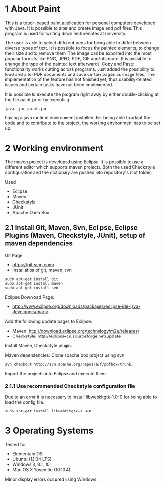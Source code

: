 # 1 About Paint

This is a touch-based paint application for personal computers developed with Java. 
It is possible to alter and create image and pdf files. This program is used for writing down lecturenotes at university.

The user is able to select different pens for being able to differ between diverse types of text. It is possible to focus the painted elements, to change their size and to remove them. The image can be exported into the most popular formats like PNG, JPEG, PDF, GIF and lots more. It is possible to change the type of the painted text afterwards. Copy and Paste functionality works cutting across programs.
Just added the possibility to load and alter PDF documents and save certain pages as image files. The implementation of the feature has not finished yet, thus usability-related issues and certain tasks have not been implemented.

It is possible to execute the program right away by either double-clicking at the file paint.jar or by executing
```
java -jar paint.jar
```
having a java runtime environment installed. For being able to adapt the code and to contribute to the project, the working environment has to be set up:



# 2 Working environment


The maven project is developed using Eclipse. It is possible to use a different editor which supports maven projects.
Both the used Checkstyle configuration and the dictionary are  pushed into repository's root folder.

Used 
- Eclipse
- Maven
- Checkstyle
- JUnit
- Apache Open Box 


## 2.1 Install Git, Maven, Svn, Eclipse, Eclipse Plugins (Maven, Checkstyle, JUnit), setup of maven dependencies
Git Page
- https://git-scm.com/
- Installation of git, maven, svn
```
sudo apt-get install git
sudo apt-get install maven
sudo apt-get install svn
```
Eclipse Download Page:
- http://www.eclipse.org/downloads/packages/eclipse-ide-java-developers/marsr

Add the following update pages to Eclipse:
- Maven:      http://download.eclipse.org/technology/m2e/releases/
- Checkstyle: http://eclipse-cs.sourceforge.net/update

Install Maven, Checkstyle plugin.

Maven dependencies:
Clone apache box project using svn
```
svn checkout http://svn.apache.org/repos/asf/pdfbox/trunk/
```
Import the projects into Eclipse and execute them.


### 2.1.1 Use recommended Checkstyle configuration file
Due to an error it is necessary to install libwebkitgtk-1.0-0 for being able to load the config file.

```
sudo apt-get install libwebkitgtk-1.0-0
```


# 3 Operating Systems

Tested for
* Elementary OS 
* Ubuntu (12.04 LTS)
* Windows 8, 8.1, 10
* Mac OS X Yosemite (10.10.4)

Minor display errors occured using Windows.
